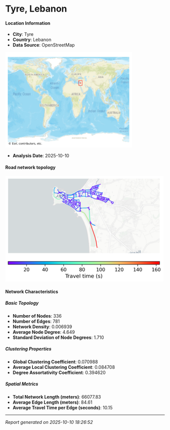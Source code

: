 # Tyre, Lebanon

#### Location Information

- **City**: Tyre
- **Country**: Lebanon
- **Data Source**: OpenStreetMap
<img src="Tyre_location.png" alt="Tyre Location Map" width="400" />

- **Analysis Date**: 2025-10-10

#### Road network topology

<img src="Tyre_network_map.png" alt="Tyre Road Network Map" width="500"/>

#### Network Characteristics

##### Basic Topology

- **Number of Nodes**: 336
- **Number of Edges**: 781
- **Network Density**: 0.006939
- **Average Node Degree**: 4.649
- **Standard Deviation of Node Degrees**: 1.710

##### Clustering Properties

- **Global Clustering Coefficient**: 0.070988
- **Average Local Clustering Coefficient**: 0.084708
- **Degree Assortativity Coefficient**: 0.394620

##### Spatial Metrics

- **Total Network Length (meters)**: 66077.83
- **Average Edge Length (meters)**: 84.61
- **Average Travel Time per Edge (seconds)**: 10.15

---
*Report generated on 2025-10-10 18:26:52*
